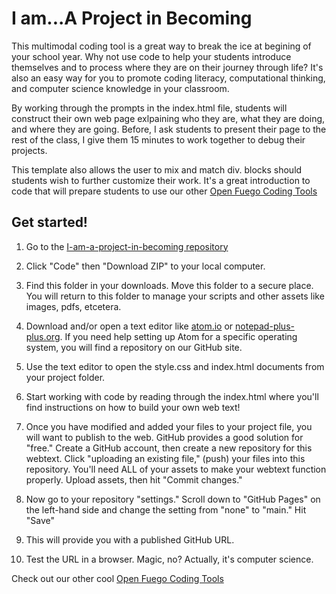 # I am...A Project in Becoming

This multimodal coding tool is a great way to break the ice at begining of your school year. Why not use code to help your students introduce themselves and to process where they are on their journey through life? It's also an easy way for you to promote coding literacy, computational thinking, and computer science knowledge in your classroom.

By working through the prompts in the index.html file, students will construct their own web page exlpaining who they are, what they are doing, and where they are going. Before, I ask students to present their page to the rest of the class, I give them 15 minutes to work together to debug their projects.  

This template also allows the user to mix and match div. blocks should students wish to further customize their work. It's a great introduction to code that will prepare students to use our other [Open Fuego Coding Tools](https://github.com/open-fuego)

    
## Get started! 

1. Go to the [I-am-a-project-in-becoming repository](https://github.com/open-fuego/I-am-a-project-in-becoming) 

2. Click "Code" then "Download ZIP" to your local computer. 

3. Find this folder in your downloads. Move this folder to a secure place. You will return to this folder to manage your scripts and other assets like images, pdfs, etcetera. 

4. Download and/or open a text editor like [atom.io](https://atom.io) or [notepad-plus-plus.org](notepad-plus-plus.org). If you need help setting up Atom for a specific operating system, you will find a repository on our GitHub site. 

5. Use the text editor to open the style.css and index.html documents from your project folder.  

6. Start working with code by reading through the index.html where you'll find instructions on how to build your own web text! 

7. Once you have modified and added your files to your project file, you will want to publish to the web. GitHub provides a good solution for "free." Create a GitHub account, then create a new repository for this webtext. Click  "uploading an existing file," (push) your files into this repository. You'll need ALL of your assets to make your webtext function properly. Upload assets, then hit "Commit changes." 

8. Now go to your repository "settings." Scroll down to "GitHub Pages" on the left-hand side and change the setting from "none" to "main." Hit "Save"

9. This will provide you with a published GitHub URL.

10. Test the URL in a browser. Magic, no? Actually, it's computer science.  
 


Check out our other cool [Open Fuego Coding Tools](https://open-fuego.github.io/Open-Fuego-Coding-Tools/)








